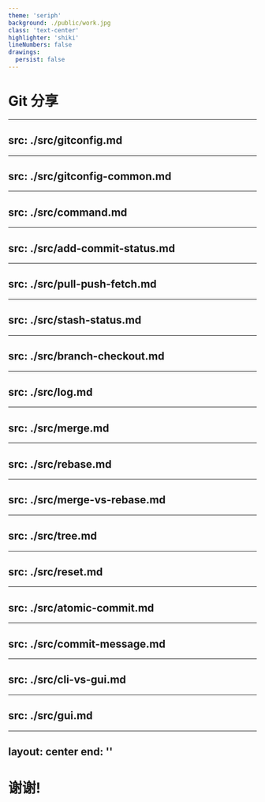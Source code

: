 ```yaml
---
theme: 'seriph'
background: ./public/work.jpg
class: 'text-center'
highlighter: 'shiki'
lineNumbers: false
drawings:
  persist: false
---
```


# Git 分享

---
src: ./src/gitconfig.md
---

---
src: ./src/gitconfig-common.md
---

---
src: ./src/command.md
---

---
src: ./src/add-commit-status.md
---

---
src: ./src/pull-push-fetch.md
---

---
src: ./src/stash-status.md
---

---
src: ./src/branch-checkout.md
---

---
src: ./src/log.md
---

---
src: ./src/merge.md
---

---
src: ./src/rebase.md
---

---
src: ./src/merge-vs-rebase.md
---

---
src: ./src/tree.md
---

---
src: ./src/reset.md
---

---
src: ./src/atomic-commit.md
---

---
src: ./src/commit-message.md
---

---
src: ./src/cli-vs-gui.md
---

---
src: ./src/gui.md
---

---
layout: center
end: ''
---

# 谢谢!

